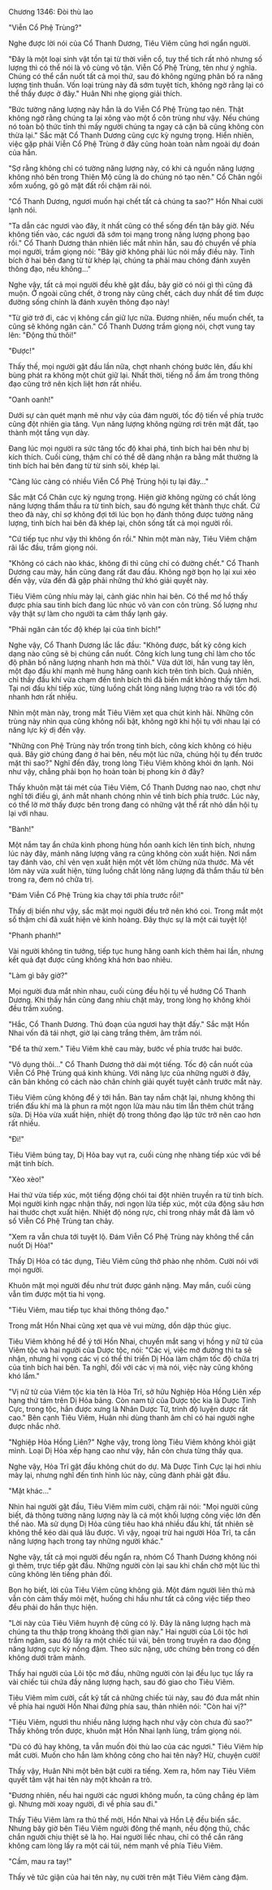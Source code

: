 




Chương 1346: Đòi thù lao


"Viễn Cổ Phệ Trùng?"

Nghe được lời nói của Cổ Thanh Dương, Tiêu Viêm cũng hơi ngẩn người.

"Đây là một loại sinh vật tồn tại từ thời viễn cổ, tuy thể tích rất nhỏ nhưng số lượng thì có thể nói là vô cùng vô tận. Viễn Cổ Phệ Trùng, tên như ý nghĩa. Chúng có thể cắn nuốt tất cả mọi thứ, sau đó không ngừng phân bố ra năng lượng tinh thuần. Vốn loại trùng này đã sớm tuyệt tích, không ngờ rằng lại có thể thấy được ở đây." Huân Nhi nhẹ giọng giải thích.

"Bức tường năng lượng này hẳn là do Viễn Cổ Phệ Trùng tạo nên. Thật không ngờ rằng chúng ta lại xông vào một ổ côn trùng như vậy. Nếu chúng nó toàn bộ thức tỉnh thì mấy người chúng ta ngay cả cặn bã cũng không còn thừa lại." Sắc mặt Cổ Thanh Dương cũng cực kỳ ngưng trọng. Hiển nhiên, việc gặp phải Viễn Cổ Phệ Trùng ở đây cũng hoàn toàn nằm ngoài dự đoán của hắn.

"Sợ rằng không chỉ có tường năng lượng này, có khi cả nguồn năng lượng không nhỏ bên trong Thiên Mộ cũng là do chúng nó tạo nên." Cổ Chân ngồi xổm xuống, gõ gõ mặt đất rồi chậm rãi nói.

"Cổ Thanh Dương, ngươi muốn hại chết tất cả chúng ta sao?" Hồn Nhai cười lạnh nói.

"Ta dẫn các ngươi vào đây, ít nhất cũng có thể sống đến tận bây giờ. Nếu không tiến vào, các ngươi đã sớm toi mạng trong năng lượng phong bạo rồi." Cổ Thanh Dương thản nhiên liếc mắt nhìn hắn, sau đó chuyển về phía mọi người, trầm giọng nói: "Bây giờ không phải lúc nói mấy điều này. Tinh bích ở hai bên đang từ từ khép lại, chúng ta phải mau chóng đánh xuyên thông đạo, nếu không…"

Nghe vậy, tất cả mọi người đều khẽ gật đầu, bây giờ có nói gì thì cũng đã muộn. Ở ngoài cũng chết, ở trong này cũng chết, cách duy nhất để tìm được đường sống chính là đánh xuyên thông đạo này!

"Từ giờ trở đi, các vị không cần giữ lực nữa. Đương nhiên, nếu muốn chết, ta cũng sẽ không ngăn cản." Cổ Thanh Dương trầm giọng nói, chợt vung tay lên: "Động thủ thôi!"

"Được!"

Thấy thế, mọi người gật đầu lần nữa, chợt nhanh chóng bước lên, đấu khí bùng phát ra không một chút giữ lại. Nhất thời, tiếng nổ ầm ầm trong thông đạo cũng trở nên kịch liệt hơn rất nhiều.

"Oanh oanh!"

Dưới sự càn quét mạnh mẽ như vậy của đám người, tốc độ tiến về phía trước cũng đột nhiên gia tăng. Vụn năng lượng không ngừng rơi trên mặt đất, tạo thành một tầng vụn dày.

Đang lúc mọi người ra sức tăng tốc độ khai phá, tinh bích hai bên như bị kích thích. Cuối cùng, thậm chí có thể dễ dàng nhận ra bằng mắt thường là tinh bích hai bên đang từ từ sinh sôi, khép lại.

"Càng lúc càng có nhiều Viễn Cổ Phệ Trùng hội tụ lại đây…"

Sắc mặt Cổ Chân cực kỳ ngưng trọng. Hiện giờ không ngừng có chất lỏng năng lượng thẩm thấu ra từ tinh bích, sau đó ngưng kết thành thực chất. Cứ theo đà này, chỉ sợ không đợi tới lúc bọn họ đánh thông được tường năng lượng, tinh bích hai bên đã khép lại, chôn sống tất cả mọi người rồi.

"Cứ tiếp tục như vậy thì không ổn rồi." Nhìn một màn này, Tiêu Viêm chậm rãi lắc đầu, trầm giọng nói.

"Không có cách nào khác, không đi thì cũng chỉ có đường chết." Cổ Thanh Dương cau mày, hắn cũng đang rất đau đầu. Không ngờ bọn họ lại xui xẻo đến vậy, vừa đến đã gặp phải những thứ khó giải quyết này.

Tiêu Viêm cũng nhíu mày lại, cảnh giác nhìn hai bên. Có thể mơ hồ thấy được phía sau tinh bích đang lúc nhúc vô vàn con côn trùng. Số lượng như vậy thật sự làm cho người ta cảm thấy lạnh gáy.

"Phải ngăn cản tốc độ khép lại của tinh bích!"

Nghe vậy, Cổ Thanh Dương lắc lắc đầu: "Không được, bất kỳ công kích dạng nào cũng sẽ bị chúng cắn nuốt. Công kích lung tung chỉ làm cho tốc độ phân bố năng lượng nhanh hơn mà thôi." Vừa dứt lời, hắn vung tay lên, một đạo đấu khí mạnh mẽ hung hăng oanh kích trên tinh bích. Quả nhiên, chỉ thấy đấu khí vừa chạm đến tinh bích thì đã biến mất không thấy tăm hơi. Tại nơi đấu khí tiếp xúc, từng luồng chất lỏng năng lượng trào ra với tốc độ nhanh hơn rất nhiều.

Nhìn một màn này, trong mắt Tiêu Viêm xẹt qua chút kinh hãi. Những côn trùng này nhìn qua cũng không nổi bật, không ngờ khi hội tụ với nhau lại có năng lực kỳ dị đến vậy.

"Những con Phệ Trùng này trốn trong tinh bích, công kích không có hiệu quả. Bây giờ chúng đang ở hai bên, nếu một lúc nữa, chúng hội tụ đến trước mặt thì sao?" Nghĩ đến đây, trong lòng Tiêu Viêm không khỏi ớn lạnh. Nói như vậy, chẳng phải bọn họ hoàn toàn bị phong kín ở đây?

Thấy khuôn mặt tái mét của Tiêu Viêm, Cổ Thanh Dương nao nao, chợt như nghĩ tới điều gì, ánh mắt nhanh chóng nhìn về tinh bích phía trước. Lúc này, có thể lờ mờ thấy được bên trong đang có những vật thể rất nhỏ dần hội tụ lại với nhau.

"Bành!"

Một nắm tay ẩn chứa kình phong hùng hồn oanh kích lên tinh bích, nhưng lúc này đây, mảnh năng lượng văng ra cũng không còn xuất hiện. Nơi nắm tay đánh vào, chỉ vẻn vẹn xuất hiện một vết lõm chừng nửa thước. Mà vết lõm này vừa xuất hiện, từng luồng chất lỏng năng lượng đã thẩm thấu từ bên trong ra, đem nó chữa trị.

"Đám Viễn Cổ Phệ Trùng kia chạy tới phía trước rồi!"

Thấy dị biến như vậy, sắc mặt mọi người đều trở nên khó coi. Trong mắt một số thậm chí đã xuất hiện vẻ kinh hoàng. Đây thực sự là một cái tuyệt lộ!

"Phanh phanh!"

Vài người không tin tưởng, tiếp tục hung hăng oanh kích thêm hai lần, nhưng kết quả đạt được cũng không khá hơn bao nhiêu.

"Làm gì bây giờ?"

Mọi người đưa mắt nhìn nhau, cuối cùng đều hội tụ về hướng Cổ Thanh Dương. Khi thấy hắn cũng đang nhíu chặt mày, trong lòng họ không khỏi đều trầm xuống.

"Hắc, Cổ Thanh Dương. Thủ đoạn của ngươi hay thật đấy." Sắc mặt Hồn Nhai vốn đã tái nhợt, giờ lại càng trắng thêm, âm trầm nói.

"Để ta thử xem." Tiêu Viêm khẽ cau mày, bước về phía trước hai bước.

"Vô dụng thôi…" Cổ Thanh Dương thở dài một tiếng. Tốc độ cắn nuốt của Viễn Cổ Phệ Trùng quá kinh khủng. Với năng lực của những người ở đây, căn bản không có cách nào chân chính giải quyết tuyệt cảnh trước mắt này.

Tiêu Viêm cũng không để ý tới hắn. Bàn tay nắm chặt lại, nhưng không thi triển đấu khí mà là phun ra một ngọn lửa màu nâu tím lẫn thêm chút trắng sữa. Dị Hỏa vừa xuất hiện, nhiệt độ trong thông đạo lập tức trở nên cao hơn rất nhiều.

"Đi!"

Tiêu Viêm búng tay, Dị Hỏa bay vụt ra, cuối cùng nhẹ nhàng tiếp xúc với bề mặt tinh bích.

"Xèo xèo!"

Hai thứ vừa tiếp xúc, một tiếng động chói tai đột nhiên truyền ra từ tinh bích. Mọi người kinh ngạc nhận thấy, nơi ngọn lửa tiếp xúc, một cửa động sâu hơn hai thước chợt xuất hiện. Nhiệt độ nóng rực, chỉ trong nháy mắt đã làm vô số Viễn Cổ Phệ Trùng tan chảy.

"Xem ra vẫn chưa tới tuyệt lộ. Đám Viễn Cổ Phệ Trùng này không thể cắn nuốt Dị Hỏa!"

Thấy Dị Hỏa có tác dụng, Tiêu Viêm cũng thở phào nhẹ nhõm. Cười nói với mọi người.

Khuôn mặt mọi người đều như trút được gánh nặng. May mắn, cuối cùng vẫn tìm được một tia hi vọng.

"Tiêu Viêm, mau tiếp tục khai thông thông đạo."

Trong mắt Hồn Nhai cũng xẹt qua vẻ vui mừng, dồn dập thúc giục.

Tiêu Viêm không hề để ý tới Hồn Nhai, chuyển mắt sang vị hồng y nữ tử của Viêm tộc và hai người của Dược tộc, nói: "Các vị, việc mở đường thì ta sẽ nhận, nhưng hi vọng các vị có thể thi triển Dị Hỏa làm chậm tốc độ chữa trị của tinh bích hai bên. Ta nghĩ, đối với các vị mà nói, việc này cũng không khó lắm."

"Vị nữ tử của Viêm tộc kia tên là Hỏa Trĩ, sở hữu Nghiệp Hỏa Hồng Liên xếp hạng thứ tám trên Dị Hỏa bảng. Còn nam tử của Dược tộc kia là Dược Tinh Cực, trong tộc, hắn được xưng là Nhân Dược Tử, trình độ luyện dược rất cao." Bên cạnh Tiêu Viêm, Huân nhi dùng thanh âm chỉ có hai người nghe được nhắc nhở.

"Nghiệp Hỏa Hồng Liên?" Nghe vậy, trong lòng Tiêu Viêm không khỏi giật mình. Loại Dị Hỏa xếp hạng cao như vậy, hắn còn chưa từng thấy qua.

Nghe vậy, Hỏa Trĩ gật đầu không chút do dự. Mà Dược Tinh Cực lại hơi nhíu mày lại, nhưng nghĩ đến tình hình lúc này, cũng đành phải gật đầu.

"Mặt khác…"

Nhìn hai người gật đầu, Tiêu Viêm mỉm cười, chậm rãi nói: "Mọi người cũng biết, đả thông tường năng lượng này là cả một khối lượng công việc lớn đến thế nào. Mà sử dụng Dị Hỏa cũng tiêu hao khá nhiều đấu khí, tất nhiên sẽ không thể kéo dài quá lâu được. Vì vậy, ngoại trừ hai người Hỏa Trĩ, ta cần năng lượng hạch trong tay những người khác."

Nghe vậy, tất cả mọi người đều ngẩn ra, nhóm Cổ Thanh Dương không nói gì thêm, trực tiếp gật đầu. Những người còn lại sau khi chần chờ một lúc thì cũng không lên tiếng phản đối.

Bọn họ biết, lời của Tiêu Viêm cũng không giả. Một đám người liên thủ mà vẫn còn cảm thấy mỏi mệt, huống chi hầu như tất cả công việc tiếp theo đều phải do hắn thực hiện.

"Lời này của Tiêu Viêm huynh đệ cũng có lý. Đây là năng lượng hạch mà chúng ta thu thập trong khoảng thời gian này." Hai người của Lôi tộc hơi trầm ngâm, sau đó lấy ra một chiếc túi vải, bên trong truyền ra dao động năng lượng cực kỳ nồng đậm. Theo sức nặng, ước chừng bên trong có đến không dưới trăm mảnh.

Thấy hai người của Lôi tộc mở đầu, những người còn lại đều lục tục lấy ra vài chiếc túi chứa đầy năng lượng hạch, sau đó giao cho Tiêu Viêm.

Tiêu Viêm mỉm cười, cất kỹ tất cả những chiếc túi này, sau đó đưa mắt nhìn về phía hai người Hồn Nhai đứng phía sau, thản nhiên nói: "Còn hai vị?"

"Tiêu Viêm, ngươi thu nhiều năng lượng hạch như vậy còn chưa đủ sao?" Thấy không trốn được, khuôn mặt Hồn Nhai lạnh lùng, trầm giọng nói.

"Dù có đủ hay không, ta vẫn muốn đòi thù lao của các ngươi." Tiêu Viêm híp mắt cười. Muốn cho hắn làm không công cho hai tên này? Hừ, chuyện cười!

Thấy vậy, Huân Nhi một bên bật cười ra tiếng. Xem ra, hôm nay Tiêu Viêm quyết tâm vặt hai tên này một khoản ra trò.

"Đương nhiên, nếu hai người các ngươi không muốn, ta cũng chẳng ép làm gì. Nhưng mời xoay người, đi về phía sau đi."

Thấy Tiêu Viêm làm ra thủ thế mời, Hồn Nhai và Hồn Lệ đều biến sắc. Nhưng bây giờ bên Tiêu Viêm người đông thế mạnh, nếu động thủ, chắc chắn người chịu thiệt sẽ là họ. Hai người liếc nhau, chỉ có thể cắn răng không cam lòng lấy ra một cái túi, ném mạnh về phía Tiêu Viêm.

"Cầm, mau ra tay!"

Thấy vẻ tức giận của hai tên này, nụ cười trên mặt Tiêu Viêm càng đậm.




